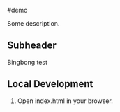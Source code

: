 #demo

Some description.

## Subheader
Bingbong test

## Local Development

1. Open index.html in your browser.